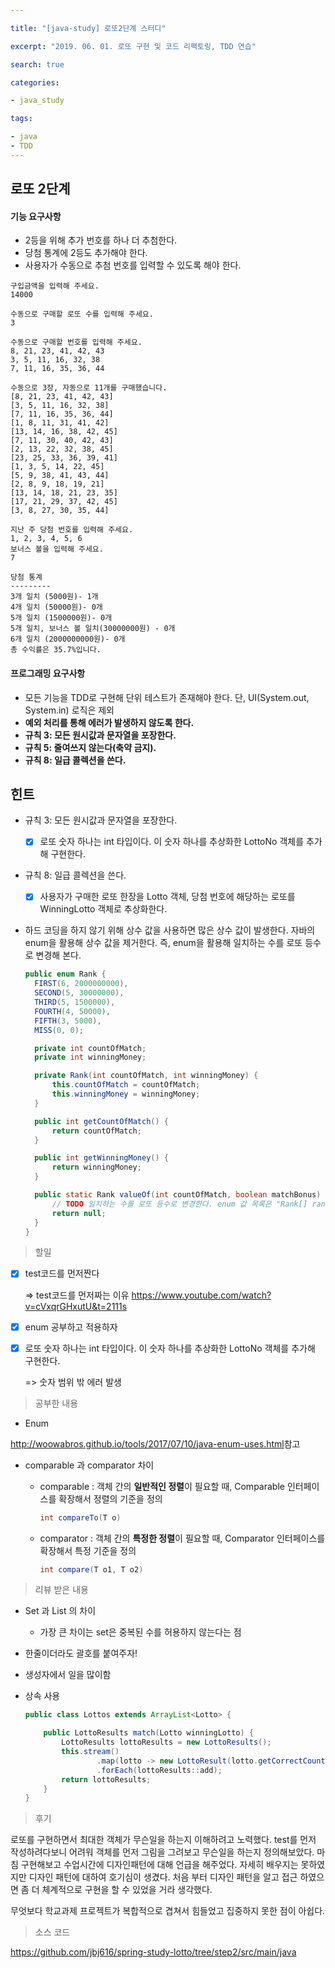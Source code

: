 ```yaml
---

title: "[java-study] 로또2단계 스터디"

excerpt: "2019. 06. 01. 로또 구현 및 코드 리팩토링, TDD 연습"

search: true

categories:

- java_study

tags:

- java
- TDD
---
```

## 로또 2단계

#### 기능 요구사항

- 2등을 위해 추가 번호를 하나 더 추첨한다.
- 당첨 통계에 2등도 추가해야 한다.
- 사용자가 수동으로 추첨 번호를 입력할 수 있도록 해야 한다.

```
구입금액을 입력해 주세요.
14000

수동으로 구매할 로또 수를 입력해 주세요.
3

수동으로 구매할 번호를 입력해 주세요.
8, 21, 23, 41, 42, 43
3, 5, 11, 16, 32, 38
7, 11, 16, 35, 36, 44

수동으로 3장, 자동으로 11개를 구매했습니다.
[8, 21, 23, 41, 42, 43]
[3, 5, 11, 16, 32, 38]
[7, 11, 16, 35, 36, 44]
[1, 8, 11, 31, 41, 42]
[13, 14, 16, 38, 42, 45]
[7, 11, 30, 40, 42, 43]
[2, 13, 22, 32, 38, 45]
[23, 25, 33, 36, 39, 41]
[1, 3, 5, 14, 22, 45]
[5, 9, 38, 41, 43, 44]
[2, 8, 9, 18, 19, 21]
[13, 14, 18, 21, 23, 35]
[17, 21, 29, 37, 42, 45]
[3, 8, 27, 30, 35, 44]

지난 주 당첨 번호를 입력해 주세요.
1, 2, 3, 4, 5, 6
보너스 볼을 입력해 주세요.
7

당첨 통계
---------
3개 일치 (5000원)- 1개
4개 일치 (50000원)- 0개
5개 일치 (1500000원)- 0개
5개 일치, 보너스 볼 일치(30000000원) - 0개
6개 일치 (2000000000원)- 0개
총 수익률은 35.7%입니다.
```

#### 프로그래밍 요구사항

- 모든 기능을 TDD로 구현해 단위 테스트가 존재해야 한다. 단, UI(System.out, System.in) 로직은 제외
- **예외 처리를 통해 에러가 발생하지 않도록 한다.**
- **규칙 3: 모든 원시값과 문자열을 포장한다.**
- **규칙 5: 줄여쓰지 않는다(축약 금지).**
- **규칙 8: 일급 콜렉션을 쓴다.**

## 힌트

- 규칙 3: 모든 원시값과 문자열을 포장한다.

  - [x] 로또 숫자 하나는 int 타입이다. 이 숫자 하나를 추상화한 LottoNo 객체를 추가해 구현한다.

- 규칙 8: 일급 콜렉션을 쓴다.

  - [x] 사용자가 구매한 로또 한장을 Lotto 객체, 당첨 번호에 해당하는 로또를 WinningLotto 객체로 추상화한다.

- 하드 코딩을 하지 않기 위해 상수 값을 사용하면 많은 상수 값이 발생한다. 자바의 enum을 활용해 상수 값을 제거한다. 즉, enum을 활용해 일치하는 수를 로또 등수로 변경해 본다.

  ```java
  public enum Rank {
    FIRST(6, 2000000000),
    SECOND(5, 30000000),
    THIRD(5, 1500000),
    FOURTH(4, 50000),
    FIFTH(3, 5000),
    MISS(0, 0);
  
    private int countOfMatch;
    private int winningMoney;
  
    private Rank(int countOfMatch, int winningMoney) {
        this.countOfMatch = countOfMatch;
        this.winningMoney = winningMoney;
    }
  
    public int getCountOfMatch() {
        return countOfMatch;
    }
  
    public int getWinningMoney() {
        return winningMoney;
    }
  
    public static Rank valueOf(int countOfMatch, boolean matchBonus) {
        // TODO 일치하는 수를 로또 등수로 변경한다. enum 값 목록은 "Rank[] ranks = values();"와 같이 가져올 수 있다.
        return null;
    }
  }
  ```



> 할일

- [x] test코드를 먼저짠다

  => test코드를 먼저짜는 이유 <https://www.youtube.com/watch?v=cVxqrGHxutU&t=2111s>

- [x] enum 공부하고 적용하자

- [x] 로또 숫자 하나는 int 타입이다. 이 숫자 하나를 추상화한 LottoNo 객체를 추가해 구현한다.

  => 숫자 범위 밖 에러 발생



> 공부한 내용

-  Enum 

  <http://woowabros.github.io/tools/2017/07/10/java-enum-uses.html>참고

- comparable 과 comparator 차이

  - comparable : 객체 간의 **일반적인 정렬**이 필요할 때, Comparable 인터페이스를 확장해서 정렬의 기준을 정의

    ```java
    int compareTo(T o)
    ```

  - comparator : 객체 간의 **특정한 정렬**이 필요할 때, Comparator 인터페이스를 확장해서 특정 기준을 정의

    ```java
    int compare(T o1, T o2)
    ```

    

> 리뷰 받은 내용

- Set 과 List 의 차이
  
  - 가장 큰 차이는 set은 중복된 수를 허용하지 않는다는 점
- 한줄이더라도 괄호를 붙여주자!

- 생성자에서 일을 많이함

- 상속 사용

  ```java
  public class Lottos extends ArrayList<Lotto> {
  
      public LottoResults match(Lotto winningLotto) {
          LottoResults lottoResults = new LottoResults();
          this.stream()
                  .map(lotto -> new LottoResult(lotto.getCorrectCount(winningLotto.getNumbers())))
                  .forEach(lottoResults::add);
          return lottoResults;
      }
  }
  ```

  

> 후기

로또를 구현하면서 최대한 객체가 무슨일을 하는지 이해하려고 노력했다. test를 먼저 작성하려다보니 어려워 객체를 먼저 그림을 그려보고 무슨일을 하는지 정의해보았다. 마침 구현해보고 수업시간에 디자인패턴에 대해 언급을 해주었다. 자세히 배우지는 못하였지만 디자인 패턴에 대하여 호기심이 생겼다. 처음 부터 디자인 패턴을 알고 접근 하였으면 좀 더 체계적으로 구현을 할 수 있었을 거라 생각했다. 

무엇보다 학교과제 프로젝트가 복합적으로 겹쳐서 힘들었고 집중하지 못한 점이 아쉽다. 



> 소스 코드

<https://github.com/jbj616/spring-study-lotto/tree/step2/src/main/java>